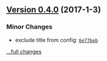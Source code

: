 ## [Version 0.4.0](https://github.com/egoist/docute-cli/releases/tag/v0.4.0) (2017-1-3)

### Minor Changes

- exclude title from config: [`6e77beb`](https://github.com/egoist/docute-cli/commit/6e77beb)

[...full changes](https://github.com/egoist/docute-cli/compare/v0.3.3...v0.4.0)

